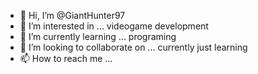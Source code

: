 - 👋 Hi, I’m @GiantHunter97
- 👀 I’m interested in ... videogame development
- 🌱 I’m currently learning ... programing
- 💞️ I’m looking to collaborate on ... currently just learning
- 📫 How to reach me ... 

<!---
GiantHunter97/GiantHunter97 is a ✨ special ✨ repository because its `README.md` (this file) appears on your GitHub profile.
You can click the Preview link to take a look at your changes.
--->
